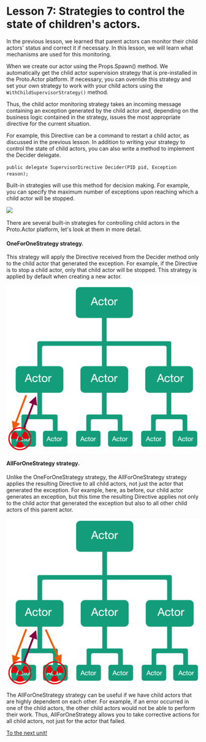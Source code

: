# Lesson 7: Strategies to control the state of children's actors.

In the previous lesson, we learned that parent actors can monitor their child actors' status and correct it if necessary. In this lesson, we will learn what mechanisms are used for this monitoring. 

When we create our actor using the Props.Spawn() method. We automatically get the child actor supervision strategy that is pre-installed in the Proto.Actor platform. If necessary, you can override this strategy and set your own strategy to work with your child actors using the `WithChildSupervisorStrategy()` method.

Thus, the child actor monitoring strategy takes an incoming message containing an exception generated by the child actor and, depending on the business logic contained in the strategy, issues the most appropriate directive for the current situation.

For example, this Directive can be a command to restart a child actor, as discussed in the previous lesson. In addition to writing your strategy to control the state of child actors, you can also write a method to implement the Decider delegate.

`public delegate SupervisorDirective Decider(PID pid, Exception reason);`

Built-in strategies will use this method for decision making. For example, you can specify the maximum number of exceptions upon reaching which a child actor will be stopped.

![](../../images/4_7_1.png)

There are several built-in strategies for controlling child actors in the Proto.Actor platform, let's look at them in more detail.

#### OneForOneStrategy strategy.

This strategy will apply the Directive received from the Decider method only to the child actor that generated the exception. For example, if the Directive is to stop a child actor, only that child actor will be stopped. This strategy is applied by default when creating a new actor.

<img src="images/4_7_2.png" style="zoom:50%;" />

#### AllForOneStrategy strategy.

Unlike the OneForOneStrategy strategy, the AllForOneStrategy strategy applies the resulting Directive to all child actors, not just the actor that generated the exception. For example, here, as before, our child actor generates an exception, but this time the resulting Directive applies not only to the child actor that generated the exception but also to all other child actors of this parent actor.

<img src="images/4_7_3.png" style="zoom:50%;" />

The AllForOneStrategy strategy can be useful if we have child actors that are highly dependent on each other. For example, if an error occurred in one of the child actors, the other child actors would not be able to perform their work. Thus, AllForOneStrategy allows you to take corrective actions for all child actors, not just for the actor that failed.

[To the next unit!](../../unit-5)